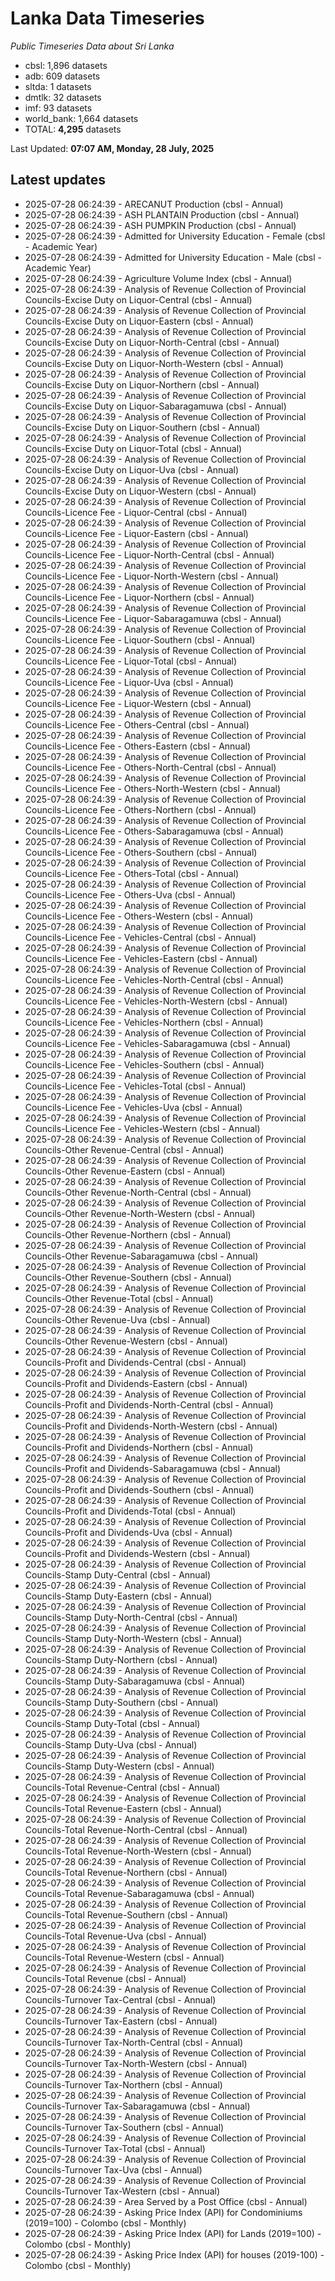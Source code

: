# Lanka Data Timeseries
*Public Timeseries Data about Sri Lanka*

* cbsl: 1,896 datasets
* adb: 609 datasets
* sltda: 1 datasets
* dmtlk: 32 datasets
* imf: 93 datasets
* world_bank: 1,664 datasets
* TOTAL: **4,295** datasets

Last Updated: **07:07 AM, Monday, 28 July, 2025**

## Latest updates

* 2025-07-28 06:24:39 - ARECANUT Production (cbsl - Annual)
* 2025-07-28 06:24:39 - ASH PLANTAIN Production (cbsl - Annual)
* 2025-07-28 06:24:39 - ASH PUMPKIN Production (cbsl - Annual)
* 2025-07-28 06:24:39 - Admitted for University Education - Female (cbsl - Academic Year)
* 2025-07-28 06:24:39 - Admitted for University Education - Male (cbsl - Academic Year)
* 2025-07-28 06:24:39 - Agriculture Volume Index (cbsl - Annual)
* 2025-07-28 06:24:39 - Analysis of Revenue Collection of Provincial Councils-Excise Duty on Liquor-Central (cbsl - Annual)
* 2025-07-28 06:24:39 - Analysis of Revenue Collection of Provincial Councils-Excise Duty on Liquor-Eastern (cbsl - Annual)
* 2025-07-28 06:24:39 - Analysis of Revenue Collection of Provincial Councils-Excise Duty on Liquor-North-Central (cbsl - Annual)
* 2025-07-28 06:24:39 - Analysis of Revenue Collection of Provincial Councils-Excise Duty on Liquor-North-Western (cbsl - Annual)
* 2025-07-28 06:24:39 - Analysis of Revenue Collection of Provincial Councils-Excise Duty on Liquor-Northern (cbsl - Annual)
* 2025-07-28 06:24:39 - Analysis of Revenue Collection of Provincial Councils-Excise Duty on Liquor-Sabaragamuwa (cbsl - Annual)
* 2025-07-28 06:24:39 - Analysis of Revenue Collection of Provincial Councils-Excise Duty on Liquor-Southern (cbsl - Annual)
* 2025-07-28 06:24:39 - Analysis of Revenue Collection of Provincial Councils-Excise Duty on Liquor-Total (cbsl - Annual)
* 2025-07-28 06:24:39 - Analysis of Revenue Collection of Provincial Councils-Excise Duty on Liquor-Uva (cbsl - Annual)
* 2025-07-28 06:24:39 - Analysis of Revenue Collection of Provincial Councils-Excise Duty on Liquor-Western (cbsl - Annual)
* 2025-07-28 06:24:39 - Analysis of Revenue Collection of Provincial Councils-Licence Fee - Liquor-Central (cbsl - Annual)
* 2025-07-28 06:24:39 - Analysis of Revenue Collection of Provincial Councils-Licence Fee - Liquor-Eastern (cbsl - Annual)
* 2025-07-28 06:24:39 - Analysis of Revenue Collection of Provincial Councils-Licence Fee - Liquor-North-Central (cbsl - Annual)
* 2025-07-28 06:24:39 - Analysis of Revenue Collection of Provincial Councils-Licence Fee - Liquor-North-Western (cbsl - Annual)
* 2025-07-28 06:24:39 - Analysis of Revenue Collection of Provincial Councils-Licence Fee - Liquor-Northern (cbsl - Annual)
* 2025-07-28 06:24:39 - Analysis of Revenue Collection of Provincial Councils-Licence Fee - Liquor-Sabaragamuwa (cbsl - Annual)
* 2025-07-28 06:24:39 - Analysis of Revenue Collection of Provincial Councils-Licence Fee - Liquor-Southern (cbsl - Annual)
* 2025-07-28 06:24:39 - Analysis of Revenue Collection of Provincial Councils-Licence Fee - Liquor-Total (cbsl - Annual)
* 2025-07-28 06:24:39 - Analysis of Revenue Collection of Provincial Councils-Licence Fee - Liquor-Uva (cbsl - Annual)
* 2025-07-28 06:24:39 - Analysis of Revenue Collection of Provincial Councils-Licence Fee - Liquor-Western (cbsl - Annual)
* 2025-07-28 06:24:39 - Analysis of Revenue Collection of Provincial Councils-Licence Fee - Others-Central (cbsl - Annual)
* 2025-07-28 06:24:39 - Analysis of Revenue Collection of Provincial Councils-Licence Fee - Others-Eastern (cbsl - Annual)
* 2025-07-28 06:24:39 - Analysis of Revenue Collection of Provincial Councils-Licence Fee - Others-North-Central (cbsl - Annual)
* 2025-07-28 06:24:39 - Analysis of Revenue Collection of Provincial Councils-Licence Fee - Others-North-Western (cbsl - Annual)
* 2025-07-28 06:24:39 - Analysis of Revenue Collection of Provincial Councils-Licence Fee - Others-Northern (cbsl - Annual)
* 2025-07-28 06:24:39 - Analysis of Revenue Collection of Provincial Councils-Licence Fee - Others-Sabaragamuwa (cbsl - Annual)
* 2025-07-28 06:24:39 - Analysis of Revenue Collection of Provincial Councils-Licence Fee - Others-Southern (cbsl - Annual)
* 2025-07-28 06:24:39 - Analysis of Revenue Collection of Provincial Councils-Licence Fee - Others-Total (cbsl - Annual)
* 2025-07-28 06:24:39 - Analysis of Revenue Collection of Provincial Councils-Licence Fee - Others-Uva (cbsl - Annual)
* 2025-07-28 06:24:39 - Analysis of Revenue Collection of Provincial Councils-Licence Fee - Others-Western (cbsl - Annual)
* 2025-07-28 06:24:39 - Analysis of Revenue Collection of Provincial Councils-Licence Fee - Vehicles-Central (cbsl - Annual)
* 2025-07-28 06:24:39 - Analysis of Revenue Collection of Provincial Councils-Licence Fee - Vehicles-Eastern (cbsl - Annual)
* 2025-07-28 06:24:39 - Analysis of Revenue Collection of Provincial Councils-Licence Fee - Vehicles-North-Central (cbsl - Annual)
* 2025-07-28 06:24:39 - Analysis of Revenue Collection of Provincial Councils-Licence Fee - Vehicles-North-Western (cbsl - Annual)
* 2025-07-28 06:24:39 - Analysis of Revenue Collection of Provincial Councils-Licence Fee - Vehicles-Northern (cbsl - Annual)
* 2025-07-28 06:24:39 - Analysis of Revenue Collection of Provincial Councils-Licence Fee - Vehicles-Sabaragamuwa (cbsl - Annual)
* 2025-07-28 06:24:39 - Analysis of Revenue Collection of Provincial Councils-Licence Fee - Vehicles-Southern (cbsl - Annual)
* 2025-07-28 06:24:39 - Analysis of Revenue Collection of Provincial Councils-Licence Fee - Vehicles-Total (cbsl - Annual)
* 2025-07-28 06:24:39 - Analysis of Revenue Collection of Provincial Councils-Licence Fee - Vehicles-Uva (cbsl - Annual)
* 2025-07-28 06:24:39 - Analysis of Revenue Collection of Provincial Councils-Licence Fee - Vehicles-Western (cbsl - Annual)
* 2025-07-28 06:24:39 - Analysis of Revenue Collection of Provincial Councils-Other Revenue-Central (cbsl - Annual)
* 2025-07-28 06:24:39 - Analysis of Revenue Collection of Provincial Councils-Other Revenue-Eastern (cbsl - Annual)
* 2025-07-28 06:24:39 - Analysis of Revenue Collection of Provincial Councils-Other Revenue-North-Central (cbsl - Annual)
* 2025-07-28 06:24:39 - Analysis of Revenue Collection of Provincial Councils-Other Revenue-North-Western (cbsl - Annual)
* 2025-07-28 06:24:39 - Analysis of Revenue Collection of Provincial Councils-Other Revenue-Northern (cbsl - Annual)
* 2025-07-28 06:24:39 - Analysis of Revenue Collection of Provincial Councils-Other Revenue-Sabaragamuwa (cbsl - Annual)
* 2025-07-28 06:24:39 - Analysis of Revenue Collection of Provincial Councils-Other Revenue-Southern (cbsl - Annual)
* 2025-07-28 06:24:39 - Analysis of Revenue Collection of Provincial Councils-Other Revenue-Total (cbsl - Annual)
* 2025-07-28 06:24:39 - Analysis of Revenue Collection of Provincial Councils-Other Revenue-Uva (cbsl - Annual)
* 2025-07-28 06:24:39 - Analysis of Revenue Collection of Provincial Councils-Other Revenue-Western (cbsl - Annual)
* 2025-07-28 06:24:39 - Analysis of Revenue Collection of Provincial Councils-Profit and Dividends-Central (cbsl - Annual)
* 2025-07-28 06:24:39 - Analysis of Revenue Collection of Provincial Councils-Profit and Dividends-Eastern (cbsl - Annual)
* 2025-07-28 06:24:39 - Analysis of Revenue Collection of Provincial Councils-Profit and Dividends-North-Central (cbsl - Annual)
* 2025-07-28 06:24:39 - Analysis of Revenue Collection of Provincial Councils-Profit and Dividends-North-Western (cbsl - Annual)
* 2025-07-28 06:24:39 - Analysis of Revenue Collection of Provincial Councils-Profit and Dividends-Northern (cbsl - Annual)
* 2025-07-28 06:24:39 - Analysis of Revenue Collection of Provincial Councils-Profit and Dividends-Sabaragamuwa (cbsl - Annual)
* 2025-07-28 06:24:39 - Analysis of Revenue Collection of Provincial Councils-Profit and Dividends-Southern (cbsl - Annual)
* 2025-07-28 06:24:39 - Analysis of Revenue Collection of Provincial Councils-Profit and Dividends-Total (cbsl - Annual)
* 2025-07-28 06:24:39 - Analysis of Revenue Collection of Provincial Councils-Profit and Dividends-Uva (cbsl - Annual)
* 2025-07-28 06:24:39 - Analysis of Revenue Collection of Provincial Councils-Profit and Dividends-Western (cbsl - Annual)
* 2025-07-28 06:24:39 - Analysis of Revenue Collection of Provincial Councils-Stamp Duty-Central (cbsl - Annual)
* 2025-07-28 06:24:39 - Analysis of Revenue Collection of Provincial Councils-Stamp Duty-Eastern (cbsl - Annual)
* 2025-07-28 06:24:39 - Analysis of Revenue Collection of Provincial Councils-Stamp Duty-North-Central (cbsl - Annual)
* 2025-07-28 06:24:39 - Analysis of Revenue Collection of Provincial Councils-Stamp Duty-North-Western (cbsl - Annual)
* 2025-07-28 06:24:39 - Analysis of Revenue Collection of Provincial Councils-Stamp Duty-Northern (cbsl - Annual)
* 2025-07-28 06:24:39 - Analysis of Revenue Collection of Provincial Councils-Stamp Duty-Sabaragamuwa (cbsl - Annual)
* 2025-07-28 06:24:39 - Analysis of Revenue Collection of Provincial Councils-Stamp Duty-Southern (cbsl - Annual)
* 2025-07-28 06:24:39 - Analysis of Revenue Collection of Provincial Councils-Stamp Duty-Total (cbsl - Annual)
* 2025-07-28 06:24:39 - Analysis of Revenue Collection of Provincial Councils-Stamp Duty-Uva (cbsl - Annual)
* 2025-07-28 06:24:39 - Analysis of Revenue Collection of Provincial Councils-Stamp Duty-Western (cbsl - Annual)
* 2025-07-28 06:24:39 - Analysis of Revenue Collection of Provincial Councils-Total Revenue-Central (cbsl - Annual)
* 2025-07-28 06:24:39 - Analysis of Revenue Collection of Provincial Councils-Total Revenue-Eastern (cbsl - Annual)
* 2025-07-28 06:24:39 - Analysis of Revenue Collection of Provincial Councils-Total Revenue-North-Central (cbsl - Annual)
* 2025-07-28 06:24:39 - Analysis of Revenue Collection of Provincial Councils-Total Revenue-North-Western (cbsl - Annual)
* 2025-07-28 06:24:39 - Analysis of Revenue Collection of Provincial Councils-Total Revenue-Northern (cbsl - Annual)
* 2025-07-28 06:24:39 - Analysis of Revenue Collection of Provincial Councils-Total Revenue-Sabaragamuwa (cbsl - Annual)
* 2025-07-28 06:24:39 - Analysis of Revenue Collection of Provincial Councils-Total Revenue-Southern (cbsl - Annual)
* 2025-07-28 06:24:39 - Analysis of Revenue Collection of Provincial Councils-Total Revenue-Uva (cbsl - Annual)
* 2025-07-28 06:24:39 - Analysis of Revenue Collection of Provincial Councils-Total Revenue-Western (cbsl - Annual)
* 2025-07-28 06:24:39 - Analysis of Revenue Collection of Provincial Councils-Total Revenue (cbsl - Annual)
* 2025-07-28 06:24:39 - Analysis of Revenue Collection of Provincial Councils-Turnover Tax-Central (cbsl - Annual)
* 2025-07-28 06:24:39 - Analysis of Revenue Collection of Provincial Councils-Turnover Tax-Eastern (cbsl - Annual)
* 2025-07-28 06:24:39 - Analysis of Revenue Collection of Provincial Councils-Turnover Tax-North-Central (cbsl - Annual)
* 2025-07-28 06:24:39 - Analysis of Revenue Collection of Provincial Councils-Turnover Tax-North-Western (cbsl - Annual)
* 2025-07-28 06:24:39 - Analysis of Revenue Collection of Provincial Councils-Turnover Tax-Northern (cbsl - Annual)
* 2025-07-28 06:24:39 - Analysis of Revenue Collection of Provincial Councils-Turnover Tax-Sabaragamuwa (cbsl - Annual)
* 2025-07-28 06:24:39 - Analysis of Revenue Collection of Provincial Councils-Turnover Tax-Southern (cbsl - Annual)
* 2025-07-28 06:24:39 - Analysis of Revenue Collection of Provincial Councils-Turnover Tax-Total (cbsl - Annual)
* 2025-07-28 06:24:39 - Analysis of Revenue Collection of Provincial Councils-Turnover Tax-Uva (cbsl - Annual)
* 2025-07-28 06:24:39 - Analysis of Revenue Collection of Provincial Councils-Turnover Tax-Western (cbsl - Annual)
* 2025-07-28 06:24:39 - Area Served by a Post Office (cbsl - Annual)
* 2025-07-28 06:24:39 - Asking Price Index (API) for Condominiums (2019=100) - Colombo (cbsl - Monthly)
* 2025-07-28 06:24:39 - Asking Price Index (API) for Lands (2019=100) - Colombo (cbsl - Monthly)
* 2025-07-28 06:24:39 - Asking Price Index (API) for houses (2019-100) - Colombo (cbsl - Monthly)